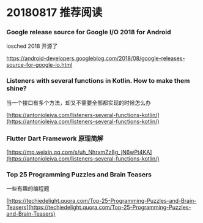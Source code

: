 # 20180817 推荐阅读

### Google release source for Google I/O 2018 for Android

iosched 2018 开源了

[https://android-developers.googleblog.com/2018/08/google-releases-source-for-google-io.html
](https://android-developers.googleblog.com/2018/08/google-releases-source-for-google-io.html)

### Listeners with several functions in Kotlin. How to make them shine?

当一个接口有多个方法，却又不需要全部都实现的时候怎么办

[https://antonioleiva.com/listeners-several-functions-kotlin/](https://antonioleiva.com/listeners-several-functions-kotlin/)

### Flutter Dart Framework 原理简解

[https://mp.weixin.qq.com/s/uh_NhrxmZz8g_jN6wPt4KA](https://antonioleiva.com/listeners-several-functions-kotlin/)

### Top 25 Programming Puzzles and Brain Teasers

一些有趣的编程题

[https://techiedelight.quora.com/Top-25-Programming-Puzzles-and-Brain-Teasers](https://techiedelight.quora.com/Top-25-Programming-Puzzles-and-Brain-Teasers)